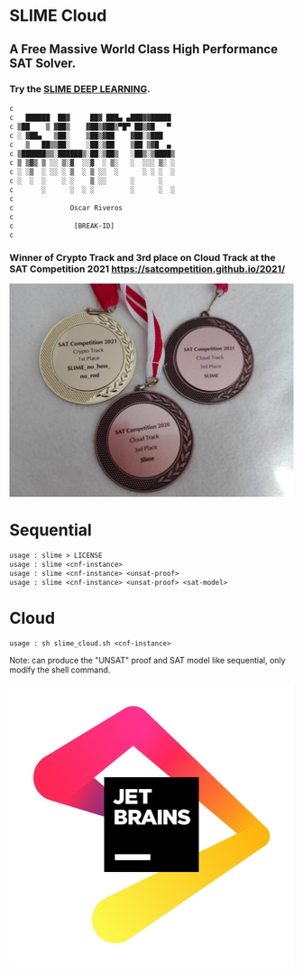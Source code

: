 # SLIME Cloud 
## A Free Massive World Class High Performance SAT Solver.

### Try the [SLIME DEEP LEARNING](https://github.com/maxtuno/SLIME/tree/master/variations).

    c
    c   ██████  ██▓     ██▓ ███▄ ▄███▓▓█████
    c ▒██    ▒ ▓██▒    ▓██▒▓██▒▀█▀ ██▒▓█   ▀
    c ░ ▓██▄   ▒██░    ▒██▒▓██    ▓██░▒███
    c   ▒   ██▒▒██░    ░██░▒██    ▒██ ▒▓█  ▄
    c ▒██████▒▒░██████▒░██░▒██▒   ░██▒░▒████▒
    c ▒ ▒▓▒ ▒ ░░ ▒░▓  ░░▓  ░ ▒░   ░  ░░░ ▒░ ░
    c ░ ░▒  ░ ░░ ░ ▒  ░ ▒ ░░  ░      ░ ░ ░  ░
    c ░  ░  ░    ░ ░    ▒ ░░      ░      ░
    c       ░      ░  ░ ░         ░      ░  ░
    c
    c              Oscar Riveros
    c
    c               [BREAK-ID]
    c

### Winner of Crypto Track and 3rd place on Cloud Track at the SAT Competition 2021 https://satcompetition.github.io/2021/
<img src="https://raw.githubusercontent.com/maxtuno/SLIME/master/medals.jpeg"/>

# Sequential
    
    usage : slime > LICENSE
    usage : slime <cnf-instance>
    usage : slime <cnf-instance> <unsat-proof>
    usage : slime <cnf-instance> <unsat-proof> <sat-model>

# Cloud
    
    usage : sh slime_cloud.sh <cnf-instance>

Note: can produce the "UNSAT" proof and SAT model like sequential, only modify the shell command.

[<img src="https://raw.githubusercontent.com/maxtuno/SLIME/master/jb_beam.png">](https://jb.gg/OpenSourceSupport)
